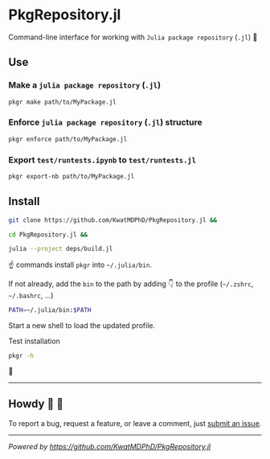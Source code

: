 # PkgRepository.jl

Command-line interface for working with `Julia package repository` (`.jl`) :bento:

## Use

### Make a `julia package repository` (`.jl`)

```sh
pkgr make path/to/MyPackage.jl
```

### Enforce `julia package repository` (`.jl`) structure

```sh
pkgr enforce path/to/MyPackage.jl
```

### Export `test/runtests.ipynb` to `test/runtests.jl`

```sh
pkgr export-nb path/to/MyPackage.jl
```

## Install

```sh
git clone https://github.com/KwatMDPhD/PkgRepository.jl &&

cd PkgRepository.jl &&

julia --project deps/build.jl
```

:point_up: commands install `pkgr` into `~/.julia/bin`.

If not already, add the `bin` to the path by adding :point_down: to the profile (`~/.zshrc`, `~/.bashrc`, ...)

```sh
PATH=~/.julia/bin:$PATH
```

Start a new shell to load the updated profile.

Test installation

```sh
pkgr -h
```

:tada:

---

## Howdy :wave: :cowboy_hat_face:

To report a bug, request a feature, or leave a comment, just [submit an issue](https://github.com/KwatMDPhD/PkgRepository.jl/issues/new/choose).

---

_Powered by https://github.com/KwatMDPhD/PkgRepository.jl_
